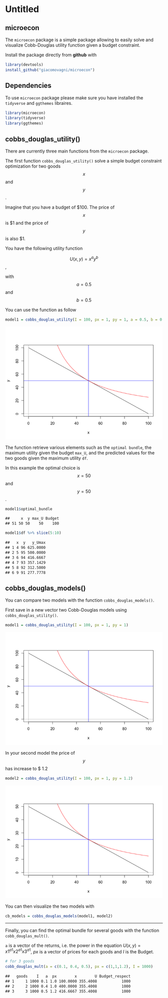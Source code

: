 Untitled
================

## microecon

The `microecon` package is a simple package allowing to easily solve and
visualize Cobb-Douglas utility function given a budget constraint.

Install the package directly from **github** with

``` r
library(devtools)
install_github("giacomovagni/microecon")
```

## Dependencies

To use `microecon` package please make sure you have installed the
`tidyverse` and `ggthemes` libraires.

``` r
library(microecon)
library(tidyverse)
library(ggthemes)
```

## cobbs_douglas_utility()

There are currently three main functions from the `microecon` package.

The first function `cobbs_douglas_utility()` solve a simple budget
constraint optimization for two goods $$x$$ and $$y$$.

Imagine that you have a budget of \$100. The price of $$x$$ is \$1 and
the price of $$y$$ is also \$1.

You have the following utility function

$$U(x,y) = x^a y^b$$,

with $$a = 0.5$$ and $$b=0.5$$

You can use the function as follow

``` r
model1 = cobbs_douglas_utility(I = 100, px = 1, py = 1, a = 0.5, b = 0.5)
```

![](vignette_github_files/figure-gfm/unnamed-chunk-3-1.png)<!-- -->

The function retrieve various elements such as the `optimal bundle`, the
maximum utility given the budget `max_U`, and the predicted values for
the two goods given the maximum utility `df`.

In this example the optimal choice is $$x=50$$ and $$y=50$$.

``` r
model1$optimal_bundle
```

    ##     x  y max_U Budget
    ## 51 50 50    50    100

``` r
model1$df %>% slice(5:10)
```

    ##   x  y   y_Umax
    ## 1 4 96 625.0000
    ## 2 5 95 500.0000
    ## 3 6 94 416.6667
    ## 4 7 93 357.1429
    ## 5 8 92 312.5000
    ## 6 9 91 277.7778

## cobbs_douglas_models()

You can compare two models with the function `cobbs_douglas_models()`.

First save in a new vector two Cobb-Douglas models using
`cobbs_douglas_utility()`.

``` r
model1 = cobbs_douglas_utility(I = 100, px = 1, py = 1)
```

![](vignette_github_files/figure-gfm/unnamed-chunk-5-1.png)<!-- -->

In your second model the price of $$y$$ has increase to \$ 1.2

``` r
model2 = cobbs_douglas_utility(I = 100, px = 1, py = 1.2)
```

![](vignette_github_files/figure-gfm/unnamed-chunk-6-1.png)<!-- -->

You can then visualize the two models with

``` r
cb_models = cobbs_douglas_models(model1, model2)
```

------------------------------------------------------------------------

Finally, you can find the optimal bundle for several goods with the
function `cobb_douglas_mult()`.

`a` is a vector of the returns, i.e. the power in the equation
$U(x,y) = x1^{a1} x2^{a1} x3^{a1}$, $px$ is a vector of prices for each
goods and $I$ is the Budget.

``` r
# for 3 goods
cobb_douglas_mult(a = c(0.1, 0.4, 0.5), px = c(1,1,1.2), I = 1000)
```

    ##   goods    I   a  px        x        U Budget_respect
    ## 1     1 1000 0.1 1.0 100.0000 355.4008           1000
    ## 2     2 1000 0.4 1.0 400.0000 355.4008           1000
    ## 3     3 1000 0.5 1.2 416.6667 355.4008           1000
